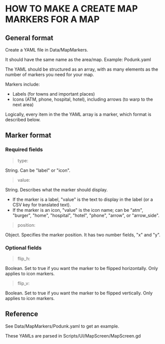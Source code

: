 HOW TO MAKE A CREATE MAP MARKERS FOR A MAP
==========================================

General format
--------------

Create a YAML file in Data/MapMarkers.

It should have the same name as the area/map. Example: Podunk.yaml

The YAML should be structured as an array, with as many elements as the number of markers you need for your map.

Markers include:
* Labels (for towns and important places)
* Icons (ATM, phone, hospital, hotel), including arrows (to warp to the next area)

Logically, every item in the the YAML array is a marker, which format is described below.

Marker format
-------------

### Required fields

> type:

String. Can be "label" or "icon".

> value:

String. Describes what the marker should display.
* If the marker is a label, "value" is the text to display in the label (or a CSV key for translated text).
* If the marker is an icon, "value" is the icon name; can be "atm", "burger", "home", "hospital", "hotel", "phone", "arrow", or "arrow_side".

> position:

Object. Specifies the marker position. It has two number fields, "x" and "y".

### Optional fields

> flip_h:

Boolean. Set to true if you want the marker to be flipped horizontally. Only applies to icon markers.

> flip_v:

Boolean. Set to true if you want the marker to be flipped vertically. Only applies to icon markers.

Reference
---------

See Data/MapMarkers/Podunk.yaml to get an example.

These YAMLs are parsed in Scripts/UI/MapScreen/MapScreen.gd
